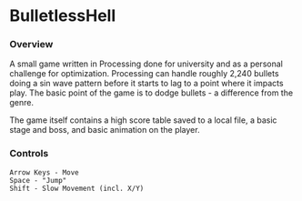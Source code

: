 # BulletlessHell
### Overview
A small game written in Processing done for university and as a personal challenge for optimization. Processing can handle roughly 2,240 bullets doing a sin wave pattern before it starts to lag to a point where it impacts play. The basic point of the game is to dodge bullets - a difference from the genre.

The game itself contains a high score table saved to a local file, a basic stage and boss, and basic animation on the player.

### Controls
```
Arrow Keys - Move
Space - "Jump"
Shift - Slow Movement (incl. X/Y)
```
